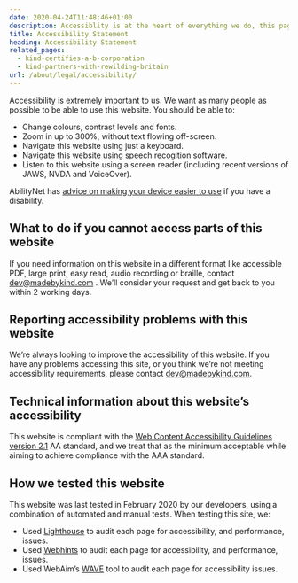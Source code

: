```yaml
---
date: 2020-04-24T11:48:46+01:00
description: Accessiblity is at the heart of everything we do, this page explains our process.
title: Accessibility Statement
heading: Accessibility Statement
related_pages:
  - kind-certifies-a-b-corporation
  - kind-partners-with-rewilding-britain
url: /about/legal/accessibility/
---
```


Accessibility is extremely important to us. We want as many people as possible to be able to use this website. You should be able to:

* Change colours, contrast levels and fonts.
* Zoom in up to 300%, without text flowing off-screen.
* Navigate this website using just a keyboard.
* Navigate this website using speech recogition software.
* Listen to this website using a screen reader (including recent versions of JAWS, NVDA and VoiceOver).

AbilityNet has [advice on making your device easier to use](https://mcmw.abilitynet.org.uk/) if you have a disability.

## What to do if you cannot access parts of this website

If you need information on this website in a different format like accessible PDF, large print, easy read, audio recording or braille, contact <a href="mailto:dev@madebykind.com">dev@madebykind.com </a>. We’ll consider your request and get back to you within 2 working days.

## Reporting accessibility problems with this website

We’re always looking to improve the accessibility of this website. If you have any problems accessing this site, or you think we’re not meeting accessibility requirements, please contact <a href="mailto:dev@madebykind.com">dev@madebykind.com</a>.

## Technical information about this website’s accessibility

This website is compliant with the <a href="https://www.w3.org/TR/WCAG21/">Web Content Accessibility Guidelines version 2.1</a> AA standard, and we treat that as the minimum acceptable while aiming to achieve compliance with the AAA standard.

## How we tested this website

This website was last tested in February 2020 by our developers, using a combination of automated and manual tests. When testing this site, we:

* Used [Lighthouse](https://developer.chrome.com/docs/lighthouse/overview/) to audit each page for accessibility, and performance, issues.
* Used [Webhints](https://webhint.io/) to audit each page for accessibility, and performance, issues.
* Used WebAim’s [WAVE](https://wave.webaim.org/) tool to audit each page for accessibility issues.
